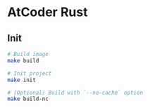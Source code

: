 # AtCoder Rust

## Init

```sh
# Build image
make build

# Init project
make init

# (Optional) Build with `--no-cache` option
make build-nc
```
